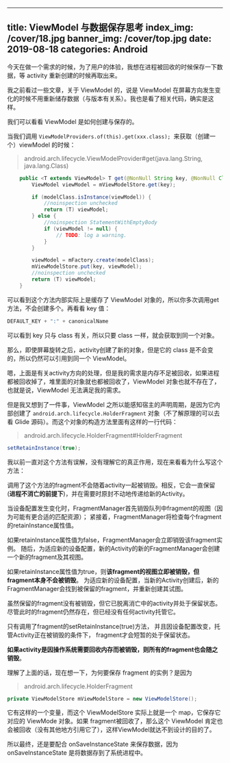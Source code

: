
---
title: ViewModel 与数据保存思考
index_img: /cover/18.jpg
banner_img: /cover/top.jpg
date: 2019-08-18
categories: Android
---


今天在做一个需求的时候，为了用户的体验，我想在进程被回收的时候保存一下数据，等 activity 重新创建的时候再取出来。

我之前看过一些文章，关于 ViewModel 的，说是 ViewModel 在屏幕方向发生变化的时候不用重新储存数据（与版本有关系）。我也是看了相关代码，确实是这样。

我们可以看看 ViewModel 是如何创建与保存的。

当我们调用 `ViewModelProviders.of(this).get(xxx.class); `来获取（创建一个）viewModel 的时候：

> android.arch.lifecycle.ViewModelProvider#get(java.lang.String, java.lang.Class<T>)

```java
    public <T extends ViewModel> T get(@NonNull String key, @NonNull Class<T> modelClass) {
        ViewModel viewModel = mViewModelStore.get(key);

        if (modelClass.isInstance(viewModel)) {
            //noinspection unchecked
            return (T) viewModel;
        } else {
            //noinspection StatementWithEmptyBody
            if (viewModel != null) {
                // TODO: log a warning.
            }
        }

        viewModel = mFactory.create(modelClass);
        mViewModelStore.put(key, viewModel);
        //noinspection unchecked
        return (T) viewModel;
    }
```

可以看到这个方法内部实际上是缓存了 ViewModel 对象的，所以你多次调用get方法，不会创建多个。再看看 key 值：

```java
DEFAULT_KEY + ":" + canonicalName
```

可以看到 key 只与 class 有关，所以只要 class 一样，就会获取到同一个对象。

那么，即使屏幕旋转之后，activity创建了新的对象，但是它的 class 是不会变的，所以仍然可以引用到同一个 ViewModel。



嗯，上面是有关activity方向的处理，但是我的需求是内存不足被回收，如果进程都被回收掉了，堆里面的对象就也都被回收了，ViewModel 对象也就不存在了，也就是说，ViewModel 无法满足我的需求。

但是我又想到了一件事，ViewModel 之所以能感知宿主的声明周期，是因为它内部创建了 `android.arch.lifecycle.HolderFragment` 对象（不了解原理的可以去看 Glide 源码）。而这个对象的构造方法里面有这样的一行代码：

> android.arch.lifecycle.HolderFragment#HolderFragment

```java
setRetainInstance(true);
```

我以前一直对这个方法有误解，没有理解它的真正作用，现在来看看为什么写这个方法：

调用了这个方法的fragment不会随着activity一起被销毁。相反，它会一直保留(**进程不消亡的前提下**)，并在需要时原封不动地传递给新的Activity。

当设备配置发生变化时，FragmentManager首先销毁队列中fragment的视图（因为可能有更合适的匹配资源）； 
紧接着，FragmentManager将检查每个fragment的retainInstance属性值。

如果retainInstance属性值为false，FragmentManager会立即销毁该fragment实例。 随后，为适应新的设备配置，新的Activity的新的FragmentManager会创建一个新的fragment及其视图。

如果retainInstance属性值为true，则**该fragment的视图立即被销毁，但fragment本身不会被销毁**。 为适应新的设备配置，当新的Activity创建后，新的FragmentManager会找到被保留的fragment，并重新创建其试图。

虽然保留的fragment没有被销毁，但它已脱离消亡中的activity并处于保留状态。 尽管此时的fragment仍然存在，但已经没有任何activity托管它。

只有调用了fragment的setRetainInstance(true)方法， 并且因设备配置改变，托管Activity正在被销毁的条件下， 
fragment才会短暂的处于保留状态。

**如果activity是因操作系统需要回收内存而被销毁，则所有的fragment也会随之销毁**。

理解了上面的话，现在想一下，为何要保存 fragment 的实例？是因为 

> android.arch.lifecycle.HolderFragment

```java
private ViewModelStore mViewModelStore = new ViewModelStore();
```

它有这样的一个变量，而这个 ViewModelStore 实际上就是一个 map，它保存它对应的 ViewMode 对象。如果 fragment被回收了，那么这个 ViewModel 肯定也会被回收（没有其他地方引用它了），这样ViewModel就达不到设计的目的了。



所以最终，还是要配合 onSaveInstanceState 来保存数据，因为 onSaveInstanceState 是将数据存到了系统进程中。
